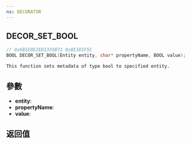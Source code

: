 ```yaml
---
ns: DECORATOR
---
```

## DECOR_SET_BOOL

```c
// 0x6B1E8E2ED1335B71 0x8E101F5C
BOOL DECOR_SET_BOOL(Entity entity, char* propertyName, BOOL value);
```

```
This function sets metadata of type bool to specified entity.  
```

## 參數
* **entity**: 
* **propertyName**: 
* **value**: 

## 返回值
